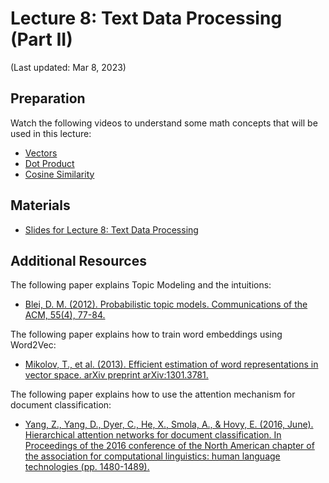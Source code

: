 # Lecture 8: Text Data Processing (Part II)

(Last updated: Mar 8, 2023)

## Preparation

Watch the following videos to understand some math concepts that will be used in this lecture:
- [Vectors](https://www.youtube.com/watch?v=fNk_zzaMoSs)
- [Dot Product](https://www.youtube.com/watch?v=C0sPtQ3wX9o)
- [Cosine Similarity](https://www.youtube.com/watch?v=e9U0QAFbfLI)

## Materials

- [Slides for Lecture 8: Text Data Processing](https://github.com/MultiX-Amsterdam/data-science-book-uva/raw/main/assets/slides/lec8-1.pdf)

## Additional Resources

The following paper explains Topic Modeling and the intuitions:
- [Blei, D. M. (2012). Probabilistic topic models. Communications of the ACM, 55(4), 77-84.](https://www.cs.columbia.edu/~blei/papers/Blei2012.pdf)

The following paper explains how to train word embeddings using Word2Vec:
- [Mikolov, T., et al. (2013). Efficient estimation of word representations in vector space. arXiv preprint arXiv:1301.3781.](https://arxiv.org/pdf/1301.3781.pdf)

The following paper explains how to use the attention mechanism for document classification:
- [Yang, Z., Yang, D., Dyer, C., He, X., Smola, A., & Hovy, E. (2016, June). Hierarchical attention networks for document classification. In Proceedings of the 2016 conference of the North American chapter of the association for computational linguistics: human language technologies (pp. 1480-1489).](https://aclanthology.org/N16-1174/)


